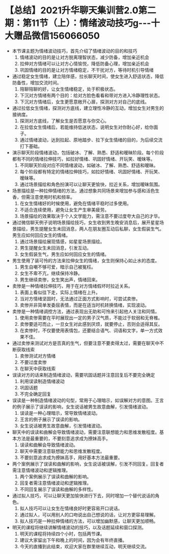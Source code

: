 # 【总结】2021升华聊天集训营2.0第二期：第11节（上）：情绪波动技巧g---十大赠品微信156066050

-   本节课主题为情绪波动技巧，首先介绍了情绪波动的目的和技巧
    1.  情绪波动的目的是让对方脱离理智状态，减少防备，增加亲近机会
    2.  拉伸对方情绪可以让对方心情愉悦，降低防备心理，增加亲近机会
    3.  巩固情绪的目的是让对方情绪稳定，不干扰对方，等待时机引导情绪
-   通过稳定女生情绪，建立陪伴感，拉长聊天时间，使女生进入舒适状态，降低防备性，增加交流时间。
    1.  陪聊陪聊的好，让女生情绪稳定，处于积极状态。
    2.  下沉对方情绪有两个目的：给对方脸色看看和带对方进入冷静理性状态。
    3.  下沉对方情绪后，女生更愿意敞开心扉，探测对方对自己的底线。
-   通过拉低女生情绪，探测对方底线，建立理性冷静的互动，增加女生对男生的接纳度。
    1.  探测对方底线，了解女生是否愿意与你交心。
    2.  在拉低女生情绪后，若能维持低迷状态，说明女生对你耐心好，给你面子。
    3.  通过情绪波动，达到拉起、原地踏步、拉下女生情绪的目的，为后续交流打下基础。
-   演示聊天阶段情绪波动，包括破冰、了解、熟悉、舒适和暧昧阶段。每个阶段都有不同的情绪拉伸技巧，如拉好情绪、巩固好情绪、开玩笑、暧昧等。
    1.  不同聊天阶段对应不同情绪波动，如破冰、了解、熟悉、舒适和暧昧。
    2.  每个阶段都有特定的情绪拉伸技巧，如拉好情绪、巩固好情绪、开玩笑、暧昧等。
    3.  通过场景描绘和角色扮演可以让聊天更愉快，拉近关系，增加暧昧氛围。
-   场景描绘是一种拉伸情绪的方法，通过想象共同场景来增加参与感和活色生香，但需注意使用时机和频率。
    1.  在女生情绪好的时候使用，避免在情绪平稳时过多使用。
    2.  不适合连续使用，避免让女生产生审美疲劳。
    3.  场景描绘的效果取决于个人文学能力，需注意不要过度夸大自己的才华。
-   通过微信聊天例子说明场景描绘技巧，女生收到男生晚安消息后，展开星星场景描绘，男生提醒女生未回消息，两人在朋友圈互动后私聊，女生假装生气。男生应如何回应女生的情绪。 
    1.  通过场景描绘展现情感，如星星场景描绘。
    2.  男生提醒女生未回消息，引发互动。
    3.  女生假装生气，男生应如何回应女生的情绪。
-   男生使用了装可怜的方法来拉伸女生的情绪，女生则保持心如止水的态度。
    1.  男生自嘲不够可爱，暗示自己被冤枉。
    2.  女生不卑不亢，继续保持冷静。
    3.  男生继续卖惨，女生笑出声，情绪回来。
-   卖惨是一种情绪拉伸技巧，用于在对方情绪假坏时拉近关系。
    1.  表面上看似往下走，实际上情绪在上升。
    2.  当对方情绪坚固时，无法通过正面方式影响时，可尝试卖惨。
    3.  卖惨并非简单发委屈表情，而是在适当时机转换情绪，实现波动。
-   卖惨是一种情绪调控方法，通过表现出无助和可怜来引起他人关注和同情。
    1.  使用卖惨需要在平时展现出一定的男子汉气质，不能过于软弱和无脊椎。
    2.  卖惨要适可而止，一旦女生对此感到厌烦，就要停止，否则会适得其反。
    3.  在卖惨时，不仅要使用表情包，还要结合语气、词语和文字，单一方式效果不佳。
-   通过卖惨来测试对方是否真的生气，但要注意不要卖得太过，需要在聊天中不断获取线索
    1.  卖惨测试对方情绪
    2.  不要过度卖惨
    3.  在聊天中获取线索
-   误读对方的话来制造情绪波动，需要巩固话题并注意回复后不要完全确定
    1.  利用误读制造情绪波动
    2.  巩固话题
    3.  不完全确定回复
-   误读是一种制造情绪波动的句型，常用于心理暗示，如误解对方的意图。王言的例子展示了误读的影响，女生说话被男生故意曲解，引发情绪波动。
    1.  误读是一种心理暗示，常导致情绪波动。
    2.  王言的例子展示了误读的影响。
    3.  女生说话被男生故意曲解，引发情绪波动。
-   聊天中的误读和曲解会导致情绪波动，需要注意联想能力和思维发散程度。基本方法是最重要的，不要刻意追求成为撩妹高手。
    1.  误读和曲解会导致情绪波动。
    2.  聊天中需要注意联想能力和思维发散程度。
    3.  不要刻意追求成为撩妹高手，用好基本方法最重要。
-   两个案例展示了误读和曲解的影响，女生说话被误解，引发不同回复。回复者需注意情绪波动和逻辑推理。
    1.  两个案例展示了误读和曲解的影响。
    2.  回复者需注意情绪波动和逻辑推理。
    3.  不同回复展示了误读和曲解的多样性。
-   通过拟人技巧，可以让聊天更加愉快进行下去，同时增加一个替代说话的角色。
    1.  拟人技巧可以让女生在情绪良好时更容易开口说话。
    2.  通过拟人，可以用别人的口吻说出自己想说的话，让对方更容易理解。
    3.  拟人技巧是一种拉伸情绪的方法，可以增加幽默感，让聊天更加顺畅。
-   明天的课程将继续讲解情绪波动的技巧，以及话题延续和窗口探测。
    1.  明天的课程将持续四个小时，包括两节课。
    2.  建议大家留出下午和晚上的时间，因为会有年终直播。
    3.  今天的直播到此结束，欢迎大家在群里继续互动，明天继续交流。